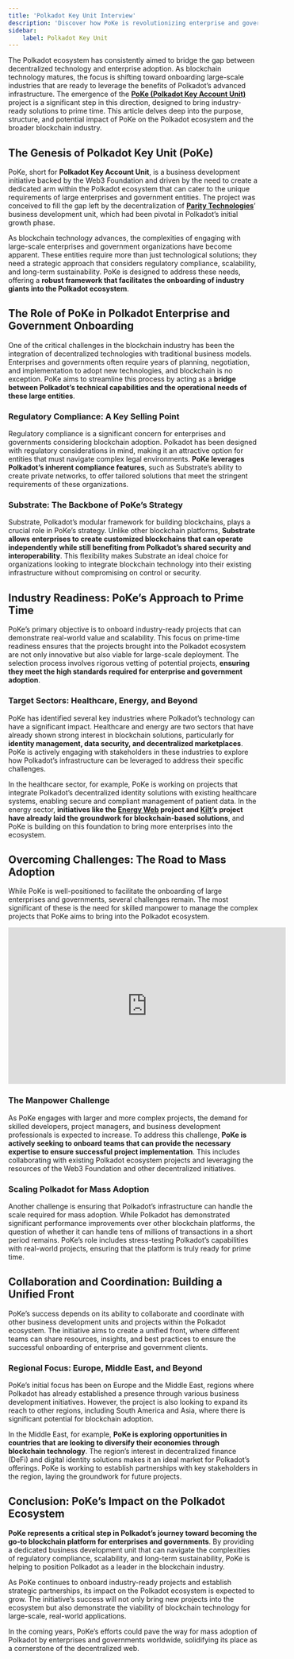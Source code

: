 ```yaml
---
title: 'Polkadot Key Unit Interview'
description: 'Discover how PoKe is revolutionizing enterprise and government blockchain adoption with Polkadot’s industry-ready solutions.'
sidebar:
    label: Polkadot Key Unit
---
```

The Polkadot ecosystem has consistently aimed to bridge the gap between decentralized technology and enterprise adoption. As blockchain technology matures, the focus is shifting toward onboarding large-scale industries that are ready to leverage the benefits of Polkadot’s advanced infrastructure. The emergence of the [**PoKe (Polkadot Key Account Unit)**](https://dablock.com/news/poke-initiative-for-polkadot-enterprise-and-government-adoption/) project is a significant step in this direction, designed to bring industry-ready solutions to prime time. This article delves deep into the purpose, structure, and potential impact of PoKe on the Polkadot ecosystem and the broader blockchain industry.

The Genesis of Polkadot Key Unit (PoKe)
---------------------------------------

PoKe, short for **Polkadot Key Account Unit**, is a business development initiative backed by the Web3 Foundation and driven by the need to create a dedicated arm within the Polkadot ecosystem that can cater to the unique requirements of large enterprises and government entities. The project was conceived to fill the gap left by the decentralization of [**Parity Technologies**](https://dablock.com/ecosystem/parity-technologies/)’ business development unit, which had been pivotal in Polkadot’s initial growth phase.

As blockchain technology advances, the complexities of engaging with large-scale enterprises and government organizations have become apparent. These entities require more than just technological solutions; they need a strategic approach that considers regulatory compliance, scalability, and long-term sustainability. PoKe is designed to address these needs, offering a **robust framework that facilitates the onboarding of industry giants into the Polkadot ecosystem**.

The Role of PoKe in Polkadot Enterprise and Government Onboarding
-----------------------------------------------------------------

One of the critical challenges in the blockchain industry has been the integration of decentralized technologies with traditional business models. Enterprises and governments often require years of planning, negotiation, and implementation to adopt new technologies, and blockchain is no exception. PoKe aims to streamline this process by acting as a **bridge between Polkadot’s technical capabilities and the operational needs of these large entities**.

### Regulatory Compliance: A Key Selling Point

Regulatory compliance is a significant concern for enterprises and governments considering blockchain adoption. Polkadot has been designed with regulatory considerations in mind, making it an attractive option for entities that must navigate complex legal environments. **PoKe leverages Polkadot’s inherent compliance features**, such as Substrate’s ability to create private networks, to offer tailored solutions that meet the stringent requirements of these organizations.

### Substrate: The Backbone of PoKe’s Strategy

Substrate, Polkadot’s modular framework for building blockchains, plays a crucial role in PoKe’s strategy. Unlike other blockchain platforms, **Substrate allows enterprises to create customized blockchains that can operate independently while still benefiting from Polkadot’s shared security and interoperability**. This flexibility makes Substrate an ideal choice for organizations looking to integrate blockchain technology into their existing infrastructure without compromising on control or security.

Industry Readiness: PoKe’s Approach to Prime Time
-------------------------------------------------

PoKe’s primary objective is to onboard industry-ready projects that can demonstrate real-world value and scalability. This focus on prime-time readiness ensures that the projects brought into the Polkadot ecosystem are not only innovative but also viable for large-scale deployment. The selection process involves rigorous vetting of potential projects, **ensuring they meet the high standards required for enterprise and government adoption**.

### Target Sectors: Healthcare, Energy, and Beyond

PoKe has identified several key industries where Polkadot’s technology can have a significant impact. Healthcare and energy are two sectors that have already shown strong interest in blockchain solutions, particularly for **identity management, data security, and decentralized marketplaces**. PoKe is actively engaging with stakeholders in these industries to explore how Polkadot’s infrastructure can be leveraged to address their specific challenges.

In the healthcare sector, for example, PoKe is working on projects that integrate Polkadot’s decentralized identity solutions with existing healthcare systems, enabling secure and compliant management of patient data. In the energy sector, **initiatives like the [Energy Web](https://dablock.com/dapps/energy-web-x/) project and [Kilt](https://dablock.com/dapps/kilt-protocol/)’s project have already laid the groundwork for blockchain-based solutions**, and PoKe is building on this foundation to bring more enterprises into the ecosystem.

Overcoming Challenges: The Road to Mass Adoption
------------------------------------------------

While PoKe is well-positioned to facilitate the onboarding of large enterprises and governments, several challenges remain. The most significant of these is the need for skilled manpower to manage the complex projects that PoKe aims to bring into the Polkadot ecosystem.

<iframe allowfullscreen="allowfullscreen" frameborder="0" height="315" src="https://www.youtube.com/embed/VD0HUQKR6_c?si=3GgZFxeQCOEPiRLi" title="YouTube video player" width="560"></iframe>

### The Manpower Challenge

As PoKe engages with larger and more complex projects, the demand for skilled developers, project managers, and business development professionals is expected to increase. To address this challenge, **PoKe is actively seeking to onboard teams that can provide the necessary expertise to ensure successful project implementation**. This includes collaborating with existing Polkadot ecosystem projects and leveraging the resources of the Web3 Foundation and other decentralized initiatives.

### Scaling Polkadot for Mass Adoption

Another challenge is ensuring that Polkadot’s infrastructure can handle the scale required for mass adoption. While Polkadot has demonstrated significant performance improvements over other blockchain platforms, the question of whether it can handle tens of millions of transactions in a short period remains. PoKe’s role includes stress-testing Polkadot’s capabilities with real-world projects, ensuring that the platform is truly ready for prime time.

Collaboration and Coordination: Building a Unified Front
--------------------------------------------------------

PoKe’s success depends on its ability to collaborate and coordinate with other business development units and projects within the Polkadot ecosystem. The initiative aims to create a unified front, where different teams can share resources, insights, and best practices to ensure the successful onboarding of enterprise and government clients.

### Regional Focus: Europe, Middle East, and Beyond

PoKe’s initial focus has been on Europe and the Middle East, regions where Polkadot has already established a presence through various business development initiatives. However, the project is also looking to expand its reach to other regions, including South America and Asia, where there is significant potential for blockchain adoption.

In the Middle East, for example, **PoKe is exploring opportunities in countries that are looking to diversify their economies through blockchain technology**. The region’s interest in decentralized finance (DeFi) and digital identity solutions makes it an ideal market for Polkadot’s offerings. PoKe is working to establish partnerships with key stakeholders in the region, laying the groundwork for future projects.

Conclusion: PoKe’s Impact on the Polkadot Ecosystem
---------------------------------------------------

**PoKe represents a critical step in Polkadot’s journey toward becoming the go-to blockchain platform for enterprises and governments**. By providing a dedicated business development unit that can navigate the complexities of regulatory compliance, scalability, and long-term sustainability, PoKe is helping to position Polkadot as a leader in the blockchain industry.

As PoKe continues to onboard industry-ready projects and establish strategic partnerships, its impact on the Polkadot ecosystem is expected to grow. The initiative’s success will not only bring new projects into the ecosystem but also demonstrate the viability of blockchain technology for large-scale, real-world applications.

In the coming years, PoKe’s efforts could pave the way for mass adoption of Polkadot by enterprises and governments worldwide, solidifying its place as a cornerstone of the decentralized web.